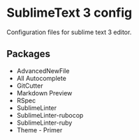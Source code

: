# SublimeText 3 config
Configuration files for sublime text 3 editor.
## Packages
- AdvancedNewFile
- All Autocomplete
- GitCutter
- Markdown Preview
- RSpec
- SublimeLinter
- SublimeLinter-rubocop
- SublimeLinter-ruby
- Theme - Primer
